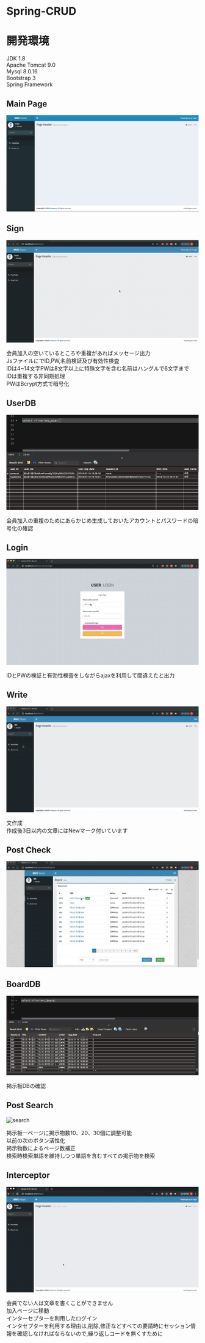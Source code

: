 # Spring-CRUD

# 開発環境
JDK 1.8<br>
Apache Tomcat 9.0<br>
Mysql 8.0.16<br>
Bootstrap 3<br>
Spring Framework<br>

## Main Page
![main](./capture/main.png)<br>

## Sign 
![sign](./capture/sign.gif)<br>

会員加入の空いているところや重複があればメッセージ出力<br>
JsファイルにでID,PW,名前検証及び有効性検査<br>
IDは4~14文字PWは8文字以上に特殊文字を含む名前はハングルで6文字まで<br>
IDは重複する非同期処理<br>
PWはBcrypt方式で暗号化<br>

## UserDB
![user](./capture/user.png)<br>

会員加入の重複のためにあらかじめ生成しておいたアカウントとパスワードの暗号化の確認<br>


## Login
![login](./capture/login.gif)<br>

IDとPWの検証と有効性検査をしながらajaxを利用して間違えたと出力<br>


## Write
![write](./capture/write.gif)<br>

文作成 <br>
作成後3日以内の文章にはNewマーク付いています<br>

## Post Check
![post](./capture/post.gif)<br>

## BoardDB
![board](./capture/board.png)<br>

掲示板DBの確認<br>

## Post Search
![search](./capture/search.gif)<br>

掲示板一ページに掲示物数10、20、30個に調整可能<br>
以前の次のボタン活性化<br>
掲示物数によるページ数補正<br>
検索時検索単語を維持しつつ単語を含むすべての掲示物を検索<br>

## Interceptor
![guest](./capture/guest.gif)<br>

会員でない人は文章を書くことができません<br>
加入ページに移動<br>
インターセプターを利用したログイン<br>
インタセプターを利用する理由は,削除,修正などすべての要請時にセッション情報を確認しなければならないので,繰り返しコードを無くすために<br>

